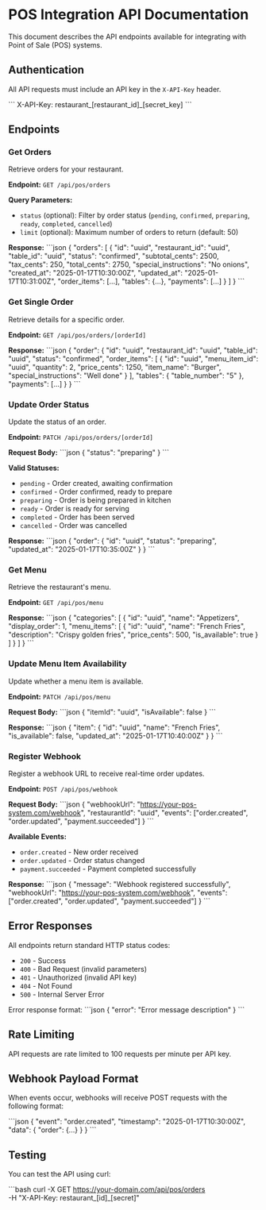 # POS Integration API Documentation

This document describes the API endpoints available for integrating with Point of Sale (POS) systems.

## Authentication

All API requests must include an API key in the `X-API-Key` header.

\`\`\`
X-API-Key: restaurant_[restaurant_id]_[secret_key]
\`\`\`

## Endpoints

### Get Orders

Retrieve orders for your restaurant.

**Endpoint:** `GET /api/pos/orders`

**Query Parameters:**
- `status` (optional): Filter by order status (`pending`, `confirmed`, `preparing`, `ready`, `completed`, `cancelled`)
- `limit` (optional): Maximum number of orders to return (default: 50)

**Response:**
\`\`\`json
{
  "orders": [
    {
      "id": "uuid",
      "restaurant_id": "uuid",
      "table_id": "uuid",
      "status": "confirmed",
      "subtotal_cents": 2500,
      "tax_cents": 250,
      "total_cents": 2750,
      "special_instructions": "No onions",
      "created_at": "2025-01-17T10:30:00Z",
      "updated_at": "2025-01-17T10:31:00Z",
      "order_items": [...],
      "tables": {...},
      "payments": [...]
    }
  ]
}
\`\`\`

### Get Single Order

Retrieve details for a specific order.

**Endpoint:** `GET /api/pos/orders/[orderId]`

**Response:**
\`\`\`json
{
  "order": {
    "id": "uuid",
    "restaurant_id": "uuid",
    "table_id": "uuid",
    "status": "confirmed",
    "order_items": [
      {
        "id": "uuid",
        "menu_item_id": "uuid",
        "quantity": 2,
        "price_cents": 1250,
        "item_name": "Burger",
        "special_instructions": "Well done"
      }
    ],
    "tables": {
      "table_number": "5"
    },
    "payments": [...]
  }
}
\`\`\`

### Update Order Status

Update the status of an order.

**Endpoint:** `PATCH /api/pos/orders/[orderId]`

**Request Body:**
\`\`\`json
{
  "status": "preparing"
}
\`\`\`

**Valid Statuses:**
- `pending` - Order created, awaiting confirmation
- `confirmed` - Order confirmed, ready to prepare
- `preparing` - Order is being prepared in kitchen
- `ready` - Order is ready for serving
- `completed` - Order has been served
- `cancelled` - Order was cancelled

**Response:**
\`\`\`json
{
  "order": {
    "id": "uuid",
    "status": "preparing",
    "updated_at": "2025-01-17T10:35:00Z"
  }
}
\`\`\`

### Get Menu

Retrieve the restaurant's menu.

**Endpoint:** `GET /api/pos/menu`

**Response:**
\`\`\`json
{
  "categories": [
    {
      "id": "uuid",
      "name": "Appetizers",
      "display_order": 1,
      "menu_items": [
        {
          "id": "uuid",
          "name": "French Fries",
          "description": "Crispy golden fries",
          "price_cents": 500,
          "is_available": true
        }
      ]
    }
  ]
}
\`\`\`

### Update Menu Item Availability

Update whether a menu item is available.

**Endpoint:** `PATCH /api/pos/menu`

**Request Body:**
\`\`\`json
{
  "itemId": "uuid",
  "isAvailable": false
}
\`\`\`

**Response:**
\`\`\`json
{
  "item": {
    "id": "uuid",
    "name": "French Fries",
    "is_available": false,
    "updated_at": "2025-01-17T10:40:00Z"
  }
}
\`\`\`

### Register Webhook

Register a webhook URL to receive real-time order updates.

**Endpoint:** `POST /api/pos/webhook`

**Request Body:**
\`\`\`json
{
  "webhookUrl": "https://your-pos-system.com/webhook",
  "restaurantId": "uuid",
  "events": ["order.created", "order.updated", "payment.succeeded"]
}
\`\`\`

**Available Events:**
- `order.created` - New order received
- `order.updated` - Order status changed
- `payment.succeeded` - Payment completed successfully

**Response:**
\`\`\`json
{
  "message": "Webhook registered successfully",
  "webhookUrl": "https://your-pos-system.com/webhook",
  "events": ["order.created", "order.updated", "payment.succeeded"]
}
\`\`\`

## Error Responses

All endpoints return standard HTTP status codes:

- `200` - Success
- `400` - Bad Request (invalid parameters)
- `401` - Unauthorized (invalid API key)
- `404` - Not Found
- `500` - Internal Server Error

Error response format:
\`\`\`json
{
  "error": "Error message description"
}
\`\`\`

## Rate Limiting

API requests are rate limited to 100 requests per minute per API key.

## Webhook Payload Format

When events occur, webhooks will receive POST requests with the following format:

\`\`\`json
{
  "event": "order.created",
  "timestamp": "2025-01-17T10:30:00Z",
  "data": {
    "order": {...}
  }
}
\`\`\`

## Testing

You can test the API using curl:

\`\`\`bash
curl -X GET https://your-domain.com/api/pos/orders \
  -H "X-API-Key: restaurant_[id]_[secret]"
